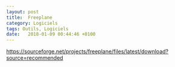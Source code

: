 ```yaml
---
layout: post
title:  Freeplane
category: Logiciels
tags: Outils, Logiciels
date:   2018-01-09 00:44:46 +0100
---
```


<https://sourceforge.net/projects/freeplane/files/latest/download?source=recommended>
